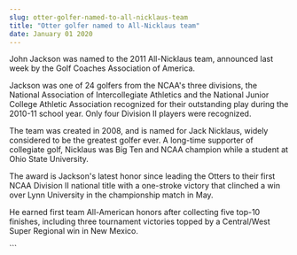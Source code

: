 ```yaml
---
slug: otter-golfer-named-to-all-nicklaus-team
title: "Otter golfer named to All-Nicklaus team"
date: January 01 2020
---
```


 
<p>
  John Jackson was named to the 2011 All-Nicklaus team, announced last week by
  the Golf Coaches Association of America.
</p>
<p>
  Jackson was one of 24 golfers from the NCAA's three divisions, the National
  Association of Intercollegiate Athletics and the National Junior College
  Athletic Association recognized for their outstanding play during the 2010-11
  school year. Only four Division II players were recognized.
</p>
<p>
  The team was created in 2008, and is named for Jack Nicklaus, widely
  considered to be the greatest golfer ever. A long-time supporter of collegiate
  golf, Nicklaus was Big Ten and NCAA champion while a student at Ohio State
  University.
</p>
<p>
  The award is Jackson's latest honor since leading the Otters to their first
  NCAA Division II national title with a one-stroke victory that clinched a win
  over Lynn University in the championship match in May.
</p>
<p>
  He earned first team All-American honors after collecting five top-10
  finishes, including three tournament victories topped by a Central/West Super
  Regional win in New Mexico.
</p>
```
